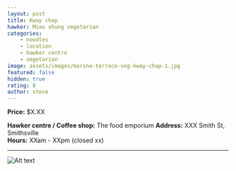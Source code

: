 ```yaml
---
layout: post
title: Kway chap
hawker: Miao shung vegetarian
categories: 
    - noodles
    - location
    - hawker centre
    - vegetarian
image: assets/images/marine-terrace-veg-kway-chap-1.jpg
featured: false
hidden: true
rating: 0
author: steve
---
```



**Price:** $X.XX  

**Hawker centre / Coffee shop:** The food emporium
**Address:** XXX Smith St, Smithsville  
**Hours:** XXam - XXpm (closed xx)  

***  

![Alt text](/assets/images/image.jpg "description text")
